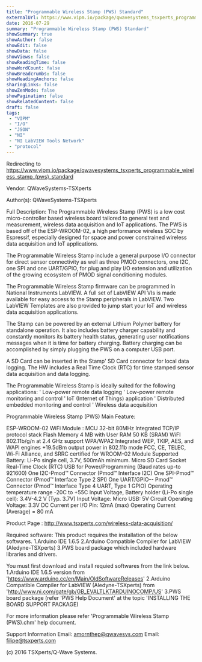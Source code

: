 ```yaml
---
title: "Programmable Wireless Stamp (PWS) Standard"
externalUrl: https://www.vipm.io/package/qwavesystems_tsxperts_programmable_wireless_stamp_(pws)_standard
date: 2016-07-29
summary: "Programmable Wireless Stamp (PWS) Standard"
showSummary: true
showAuthor: false
showEdit: false
showData: false
showViews: false
showReadingTime: false
showWordCount: false
showBreadcrumbs: false
showHeadingAnchors: false
sharingLinks: false
showZenMode: false
showPagination: false
showRelatedContent: false
draft: false
tags:
 - "VIPM"
 - "I/O"
 - "JSON"
 - "NI"
 - "NI LabVIEW Tools Network"
 - "protocol"
---
```


Redirecting to https://www.vipm.io/package/qwavesystems_tsxperts_programmable_wireless_stamp_(pws)_standard

Vendor: QWaveSystems-TSXperts

Author(s): QWaveSystems-TSXperts
 
Full Description:
The Programmable Wireless Stamp (PWS) is a low cost micro-controller based wireless board tailored to general test and measurement, wireless data acquisition and IoT applications. The PWS is based off of the ESP-WROOM-02, a high performance wireless SOC by Espressif, especially designed for space and power constrained wireless data acquisition and IoT applications. 

The Programmable Wireless Stamp include a general purpose I/O connector for direct sensor connectivity as well as three PMOD connectors, one I2C, one SPI and one UART/GPIO, for plug and play I/O extension and utilization of the growing ecosystem of PMOD signal conditioning modules.

The Programmable Wireless Stamp firmware can be programmed in  National Instruments LabVIEW. A full set of LabVIEW API VIs is made available for easy access to the Stamp peripherals in LabVIEW. Two LabVIEW Templates are also provided to jump start your IoT and wireless data acquisition applications.

The Stamp can be powered by an external Lithium Polymer battery for standalone operation. It also includes battery charger capability and constantly monitors its battery health status, generating user notifications messages when it is time for battery charging. Battery charging can be accomplished by simply plugging the PWS on a computer USB port.

A SD Card can be inserted in the Stamp' SD Card connector for local data logging. The HW includes a Real Time Clock (RTC) for time stamped sensor data acquisition and data logging.

The Programmable Wireless Stamp is ideally suited for the following applications:
'	Low-power remote data logging
'	Low-power remote monitoring and control
'	IoT (Internet of Things) application
'	Distributed embedded monitoring and control
'	Wireless data acquisition

Programmable Wireless Stamp (PWS) Main Feature:

ESP-WROOM-02 WiFi Module : MCU 32-bit 80MHz Integrated TCP/IP protocol stack
Flash Memory 4 MB with User RAM 50 KB (SRAM)
WiFI 802.11b/g/n at 2.4 GHz support WPA/WPA2
Integrated WEP, TKIP, AES, and WAPI engines
+19.5dBm output power in 802.11b mode
FCC, CE, TELEC, Wi-Fi Alliance, and SRRC certified for WROOM-02 Module
Supported Battery: Li-Po single cell, 3.7V, 500mAh minimum.
Micro SD Card Socket
Real-Time Clock (RTC)
USB for Power/Programming (Baud rates up-to 921600)
One I2C-Pmod™ Connector (Pmod™ Interface I2C)
One SPI-Pmod™  Connector (Pmod™ Interface Type 2 SPI)
One UART/GPIO-- Pmod™ Connector (Pmod™ Interface Type 4 UART, Type 1 GPIO)
Operating temperature range -20C to +55C
Input Voltage, Battery holder (Li-Po single cell): 3.4V-4.2 V (Typ. 3.7V)
Input Voltage: Micro USB: 5V
Circuit Operating Voltage: 3.3V
DC Current per I/O Pin: 12mA (max)
Operating Current (Average) = 80 mA
 
Product Page :
http://www.tsxperts.com/wireless-data-acquisition/

Required software:
This product requires the installation of the below softwares.
1.Arduino IDE 1.6.5 
2.Arduino Compatible Compiler for LabVIEW (Aledyne-TSXperts)
3.PWS board package which included hardware libraries and drivers.  

You must first download and install requied softwares from the link below.
1.Arduino IDE 1.6.5 version from 'https://www.arduino.cc/en/Main/OldSoftwareReleases'
2.Arduino Compatible Compiler for LabVIEW (Aledyne-TSXperts) from 'http://www.ni.com/gate/gb/GB_EVALTLKTARDUINOCOMP/US'
3.PWS board package (refer 'PWS Help Document' at the topic 'INSTALLING THE BOARD SUPPORT PACKAGE)

For more information please refer 'Programmable Wireless Stamp (PWS).chm' help document.

Support Information 
Email: amornthep@qwavesys.com
Email: filipe@tsxperts.com 
 
(c) 2016 TSXperts/Q-Wave Systems.